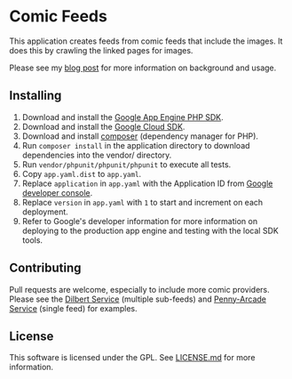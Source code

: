 # Comic Feeds
This application creates feeds from comic feeds that include the images. It does this by crawling the linked pages for images.

Please see my [blog post](http://chrisbenard.net/2013/06/28/how-to-fix-the-dilbert.com-rss-feed/) for more information on background and usage.

## Installing
1. Download and install the [Google App Engine PHP SDK](https://cloud.google.com/appengine/downloads).
2. Download and install the [Google Cloud SDK](https://cloud.google.com/sdk/).
3. Download and install [composer](https://getcomposer.org/doc/00-intro.md) (dependency manager for PHP).
4. Run `composer install` in the application directory to download dependencies into the vendor/ directory.
5. Run `vendor/phpunit/phpunit/phpunit` to execute all tests. 
6. Copy `app.yaml.dist` to `app.yaml`.
7. Replace `application` in `app.yaml` with the Application ID from [Google developer console](https://console.developers.google.com).
8. Replace `version` in `app.yaml` with `1` to start and increment on each deployment.
9. Refer to Google's developer information for more information on deploying to the production app engine and testing with the local SDK tools.

## Contributing
Pull requests are welcome, especially to include more comic providers. Please see the [Dilbert Service](classes/DilbertService.php) (multiple sub-feeds) and [Penny-Arcade Service](classes/PennyArcadeService.php) (single feed) for examples.

## License
This software is licensed under the GPL. See [LICENSE.md](LICENSE.md) for more information.